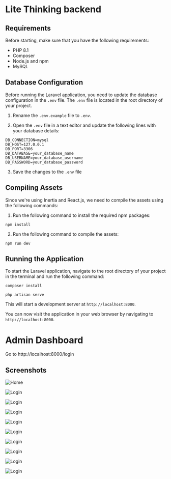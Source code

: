 # Lite Thinking backend

## Requirements

Before starting, make sure that you have the following requirements:

-   PHP 8.1
-   Composer
-   Node.js and npm
-   MySQL

## Database Configuration

Before running the Laravel application, you need to update the database configuration in the `.env` file. The `.env` file is located in the root directory of your project.

1. Rename the `.env.example` file to `.env`.

2. Open the `.env` file in a text editor and update the following lines with your database details:

```
DB_CONNECTION=mysql
DB_HOST=127.0.0.1
DB_PORT=3306
DB_DATABASE=your_database_name
DB_USERNAME=your_database_username
DB_PASSWORD=your_database_password
```

3. Save the changes to the `.env` file

## Compiling Assets

Since we're using Inertia and React.js, we need to compile the assets using the following commands:

1. Run the following command to install the required npm packages:

```
npm install
```

2. Run the following command to compile the assets:

```
npm run dev
```

## Running the Application

To start the Laravel application, navigate to the root directory of your project in the terminal and run the following command:

```
composer install
```

```
php artisan serve
```

This will start a development server at `http://localhost:8000`.

You can now visit the application in your web browser by navigating to `http://localhost:8000`.

# Admin Dashboard

Go to http://localhost:8000/login

## Screenshots

![Home](./docs/1.png)

![Login](./docs/2.png)

![Login](./docs/3.png)

![Login](./docs/4.png)

![Login](./docs/5.png)

![Login](./docs/6.png)

![Login](./docs/7.png)

![Login](./docs/8.png)

![Login](./docs/9.png)

![Login](./docs/10.png)
